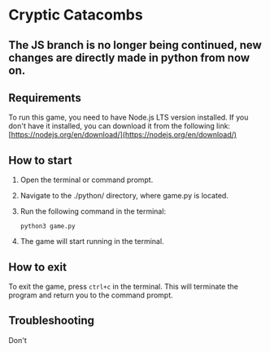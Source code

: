 # Cryptic Catacombs

## The JS branch is no longer being continued, new changes are directly made in python from now on.

## Requirements
To run this game, you need to have Node.js LTS version installed. If you don't have it installed, you can download it from the following link:
[https://nodejs.org/en/download/](https://nodejs.org/en/download/)

## How to start
1. Open the terminal or command prompt.
2. Navigate to the ./python/ directory, where game.py is located.
3. Run the following command in the terminal: 

    ```
    python3 game.py
    ```

4. The game will start running in the terminal.

## How to exit
To exit the game, press `ctrl+c` in the terminal. This will terminate the program and return you to the command prompt.

## Troubleshooting
Don't
